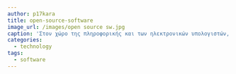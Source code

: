 ```yaml
---
author: p17kara
title: open-source-software
image_url: /images/open source sw.jpg
caption: 'Στον χώρο της πληροφορικής και των ηλεκτρονικών υπολογιστών, με τον όρο λογισμικό ανοικτού κώδικα (αγγλ.: Open Source Software, OSS) εννοείται λογισμικό του οποίου ο πηγαίος κώδικας διατίθεται σε τρίτον για να τον εξετάσει.'
categories:
  - technology
tags:
  - software
---
```

